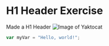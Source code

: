 # H1 Header Exercise
Made a H1 Header
![Image of Yaktocat](https://octodex.github.com/images/yaktocat.png)
``` javascript
var myVar = "Hello, world!";
```
